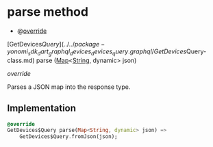 


# parse method







- @[override](https://api.dart.dev/stable/2.12.3/dart-core/override-constant.html)

[GetDevices$Query](../../package-yonomi_sdk_dart_graphql_devices_devices_query.graphql/GetDevices$Query-class.md) parse
([Map](https://api.dart.dev/stable/2.12.3/dart-core/Map-class.html)&lt;[String](https://api.dart.dev/stable/2.12.3/dart-core/String-class.html), dynamic> json)

_override_



<p>Parses a JSON map into the response type.</p>



## Implementation

```dart
@override
GetDevices$Query parse(Map<String, dynamic> json) =>
    GetDevices$Query.fromJson(json);
```







